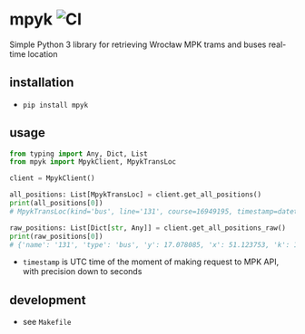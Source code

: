 # mpyk ![CI](https://github.com/emkor/mpyk/workflows/CI/badge.svg)
Simple Python 3 library for retrieving Wrocław MPK trams and buses real-time location

## installation
- `pip install mpyk`

## usage
```python
from typing import Any, Dict, List 
from mpyk import MpykClient, MpykTransLoc

client = MpykClient()

all_positions: List[MpykTransLoc] = client.get_all_positions()
print(all_positions[0])
# MpykTransLoc(kind='bus', line='131', course=16949195, timestamp=datetime.datetime(2021, 1, 2, 16, 31, 32), lat=51.115585, lon=17.074024)

raw_positions: List[Dict[str, Any]] = client.get_all_positions_raw()
print(raw_positions[0])
# {'name': '131', 'type': 'bus', 'y': 17.078085, 'x': 51.123753, 'k': 16949195}
```
- `timestamp` is UTC time of the moment of making request to MPK API, with precision down to seconds

## development
- see `Makefile`

